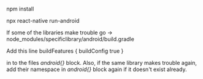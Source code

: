 npm install

npx react-native run-android

If some of the libraries make trouble 
go -> node_modules/specificlibrary/android/build.gradle

Add this line 
    buildFeatures {
        buildConfig true
    }
    
in to the files *android{}* block.
Also, if the same library makes trouble again, add their namespace in *android{}* block again if it doesn't exist already.
